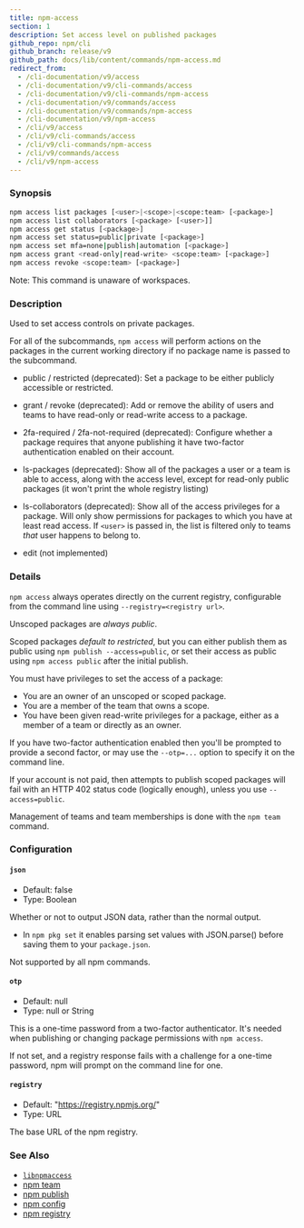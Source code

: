 ```yaml
---
title: npm-access
section: 1
description: Set access level on published packages
github_repo: npm/cli
github_branch: release/v9
github_path: docs/lib/content/commands/npm-access.md
redirect_from:
  - /cli-documentation/v9/access
  - /cli-documentation/v9/cli-commands/access
  - /cli-documentation/v9/cli-commands/npm-access
  - /cli-documentation/v9/commands/access
  - /cli-documentation/v9/commands/npm-access
  - /cli-documentation/v9/npm-access
  - /cli/v9/access
  - /cli/v9/cli-commands/access
  - /cli/v9/cli-commands/npm-access
  - /cli/v9/commands/access
  - /cli/v9/npm-access
---
```


### Synopsis

```bash
npm access list packages [<user>|<scope>|<scope:team> [<package>]
npm access list collaborators [<package> [<user>]]
npm access get status [<package>]
npm access set status=public|private [<package>]
npm access set mfa=none|publish|automation [<package>]
npm access grant <read-only|read-write> <scope:team> [<package>]
npm access revoke <scope:team> [<package>]
```

Note: This command is unaware of workspaces.

### Description

Used to set access controls on private packages.

For all of the subcommands, `npm access` will perform actions on the packages in the current working directory if no package name is passed to the subcommand.

- public / restricted (deprecated): Set a package to be either publicly accessible or restricted.

- grant / revoke (deprecated): Add or remove the ability of users and teams to have read-only or read-write access to a package.

- 2fa-required / 2fa-not-required (deprecated): Configure whether a package requires that anyone publishing it have two-factor authentication enabled on their account.

- ls-packages (deprecated): Show all of the packages a user or a team is able to access, along with the access level, except for read-only public packages (it won't print the whole registry listing)

- ls-collaborators (deprecated): Show all of the access privileges for a package. Will only show permissions for packages to which you have at least read access. If `<user>` is passed in, the list is filtered only to teams _that_ user happens to belong to.

- edit (not implemented)

### Details

`npm access` always operates directly on the current registry, configurable from the command line using `--registry=<registry url>`.

Unscoped packages are _always public_.

Scoped packages _default to restricted_, but you can either publish them as public using `npm publish --access=public`, or set their access as public using `npm access public` after the initial publish.

You must have privileges to set the access of a package:

- You are an owner of an unscoped or scoped package.
- You are a member of the team that owns a scope.
- You have been given read-write privileges for a package, either as a member of a team or directly as an owner.

If you have two-factor authentication enabled then you'll be prompted to provide a second factor, or may use the `--otp=...` option to specify it on the command line.

If your account is not paid, then attempts to publish scoped packages will fail with an HTTP 402 status code (logically enough), unless you use `--access=public`.

Management of teams and team memberships is done with the `npm team` command.

### Configuration

#### `json`

- Default: false
- Type: Boolean

Whether or not to output JSON data, rather than the normal output.

- In `npm pkg set` it enables parsing set values with JSON.parse() before saving them to your `package.json`.

Not supported by all npm commands.

#### `otp`

- Default: null
- Type: null or String

This is a one-time password from a two-factor authenticator. It's needed when publishing or changing package permissions with `npm access`.

If not set, and a registry response fails with a challenge for a one-time password, npm will prompt on the command line for one.

#### `registry`

- Default: "https://registry.npmjs.org/"
- Type: URL

The base URL of the npm registry.

### See Also

- [`libnpmaccess`](https://npm.im/libnpmaccess)
- [npm team](/cli/v9/commands/npm-team)
- [npm publish](/cli/v9/commands/npm-publish)
- [npm config](/cli/v9/commands/npm-config)
- [npm registry](/cli/v9/using-npm/registry)
